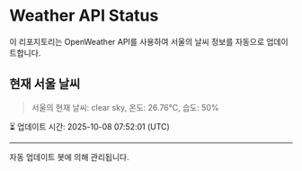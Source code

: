 
# Weather API Status

이 리포지토리는 OpenWeather API를 사용하여 서울의 날씨 정보를 자동으로 업데이트합니다.

## 현재 서울 날씨
> 서울의 현재 날씨: clear sky, 온도: 26.76°C, 습도: 50%

⏳ 업데이트 시간: 2025-10-08 07:52:01 (UTC)

---
자동 업데이트 봇에 의해 관리됩니다.
